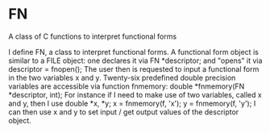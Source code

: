 # FN
A class of C functions to interpret functional forms

I define FN, a class to interpret functional forms. A functional form object is similar to a FILE object: one declares it via
  FN *descriptor;
and "opens" it via
  descriptor = fnopen();
The user then is requested to input a functional form in the two variables x and y.
Twenty-six predefined double precision variables are accessible via function fnmemory:
  double *fnmemory(FN *descriptor, int);
For instance if I need to make use of two variables, called x and y, then I use
  double *x, *y;
  x = fnmemory(f, 'x');
  y = fnmemory(f, 'y');
I can then use x and y to set input / get output values of the descriptor object.

